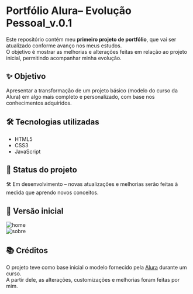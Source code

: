 # Portfólio Alura– Evolução Pessoal_v.0.1

Este repositório contém meu **primeiro projeto de portfólio**, que vai ser atualizado conforme avanço nos meus estudos.  
O objetivo é mostrar as melhorias e alterações feitas em relação ao projeto inicial, permitindo acompanhar minha evolução.

## ✨ Objetivo

Apresentar a transformação de um projeto básico (modelo do curso da Alura) em algo mais completo e personalizado, com base nos conhecimentos adquiridos.

## 🛠️ Tecnologias utilizadas

- HTML5
- CSS3
- JavaScript

## 🚧 Status do projeto

🛠️ Em desenvolvimento – novas atualizações e melhorias serão feitas à medida que aprendo novos conceitos.

## 📌 Versão inicial

![home]()  
![sobre]()

## 📚 Créditos

O projeto teve como base inicial o modelo fornecido pela [Alura](https://cursos.alura.com.br/) durante um curso.  
A partir dele, as alterações, customizações e melhorias foram feitas por mim.

